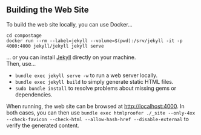 ## Building the Web Site

To build the web site locally, you can use Docker...

```
cd compostage
docker run --rm --label=jekyll --volume=$(pwd):/srv/jekyll -it -p 4000:4000 jekyll/jekyll jekyll serve
```

... or you can install [Jekyll](http://jekyllrb.com/) directly on your machine.  
Then, use...

* `bundle exec jekyll serve -w` to run a web server locally.
* `bundle exec jekyll build` to simply generate static HTML files.
* `sudo bundle install` to resolve problems about missing gems or dependencies.

When running, the web site can be browsed at [http://localhost:4000](http://localhost:4000).
In both cases, you can then use
`bundle exec htmlproofer ./_site --only-4xx --check-favicon --check-html --allow-hash-href --disable-external`
to verify the generated content.
